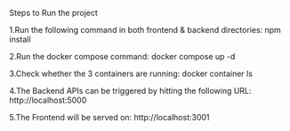 Steps to Run the project

1.Run the following command in both frontend & backend directories:
npm install

2.Run the docker compose command:
docker compose up -d

3.Check whether the 3 containers are running:
docker container ls

4.The Backend APIs can be triggered by hitting the following URL:
http://localhost:5000

5.The Frontend will be served on:
http://localhost:3001

